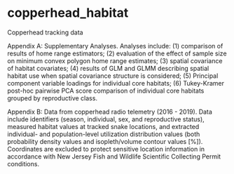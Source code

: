 # copperhead_habitat
Copperhead tracking data

Appendix A: Supplementary Analyses. Analyses include: (1) comparison of results of home range estimators; (2) evaluation of the effect of sample size on minimum convex polygon home range estimates; (3) spatial covariance of habitat covariates; (4) results of GLM and GLMM describing spatial habitat use when spatial covariance structure is considered; (5) Principal component variable loadings for individual core habitats; (6) Tukey-Kramer post-hoc pairwise PCA score comparison of individual core habitats grouped by reproductive class.

Appendix B: Data from copperhead radio telemetry (2016 - 2019). Data include identifiers (season, individual, sex, and reproductive status), measured habitat values at tracked snake locations, and extracted individual- and population-level utilization distribution values (both probability density values and isopleth/volume contour values [%]). Coordinates are excluded to protect sensitive location information in accordance with New Jersey Fish and Wildlife Scientific Collecting Permit conditions.
